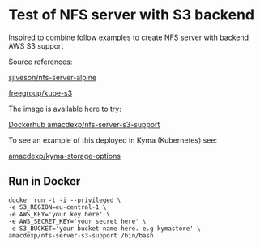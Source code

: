 # Test of NFS server with S3 backend

Inspired to combine follow examples to create  NFS server with backend AWS  S3 support 


Source references:

[sjiveson/nfs-server-alpine](https://github.com/sjiveson/nfs-server-alpine/blob/master/Dockerfile) 

[freegroup/kube-s3](https://github.com/freegroup/kube-s3/blob/master/Dockerfile) 




The image is available here to try:

[Dockerhub amacdexp/nfs-server-s3-support](https://hub.docker.com/repository/docker/amacdexp/nfs-server-s3-support)



To see an example of this deployed in Kyma  (Kubernetes)   see:

[amacdexp/kyma-storage-options](https://github.com/amacdexp/kyma-storage-options)





## Run in Docker
```
docker run -t -i --privileged \
-e S3_REGION=eu-central-1 \
-e AWS_KEY='your key here' \
-e AWS_SECRET_KEY='your secret here' \
-e S3_BUCKET='your bucket name here. e.g kymastore' \
amacdexp/nfs-server-s3-support /bin/bash

```
